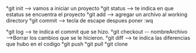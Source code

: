 °git init --> vamos a iniciar un proyecto
°git status --> te indica en que estatus se encuentra el proyecto
°git add<file> --> agregar un archivo al working directory
°git commit -->
  tecla de escape
  despues poner :wq

  °git log --> te indica el commit que se hizo.
  °git checkout -- nombreArchivo -->Borrar los cambios que se le hicieron.
  °git diff --> te indica las diferencias que hubo en el codigo
°git push
°git pull
°git clone
